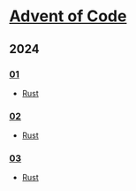 <!--
SPDX-FileCopyrightText: 2024 László Vaskó <vlaci@fastmail.com>

SPDX-License-Identifier: EUPL-1.2
-->

# [Advent of Code](https://adventofcode.com/)

## 2024

### [01](2024/01)
* [Rust](2024/01/src/main.rs)

### [02](2024/02)
* [Rust](2024/02/src/main.rs)

### [03](2024/03)
* [Rust](2024/03/src/main.rs)
